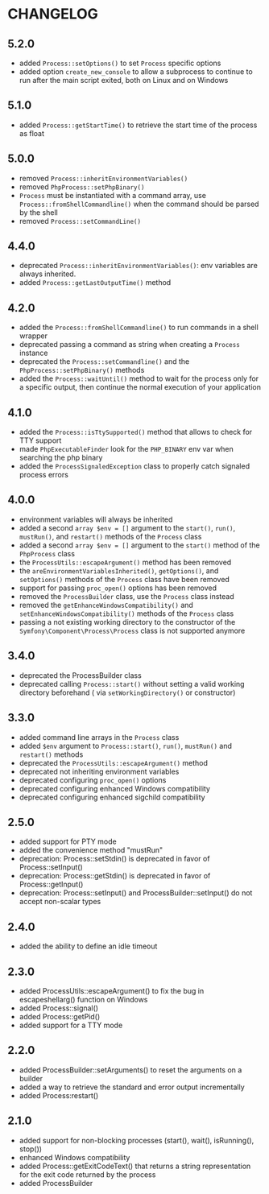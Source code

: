 CHANGELOG
=========

5.2.0
-----

* added `Process::setOptions()` to set `Process` specific options
* added option `create_new_console` to allow a subprocess to continue to run after the main script exited, both on Linux
  and on Windows

5.1.0
-----

* added `Process::getStartTime()` to retrieve the start time of the process as float

5.0.0
-----

* removed `Process::inheritEnvironmentVariables()`
* removed `PhpProcess::setPhpBinary()`
* `Process` must be instantiated with a command array, use `Process::fromShellCommandline()` when the command should be
  parsed by the shell
* removed `Process::setCommandLine()`

4.4.0
-----

* deprecated `Process::inheritEnvironmentVariables()`: env variables are always inherited.
* added `Process::getLastOutputTime()` method

4.2.0
-----

* added the `Process::fromShellCommandline()` to run commands in a shell wrapper
* deprecated passing a command as string when creating a `Process` instance
* deprecated the `Process::setCommandline()` and the `PhpProcess::setPhpBinary()` methods
* added the `Process::waitUntil()` method to wait for the process only for a specific output, then continue the normal
  execution of your application

4.1.0
-----

* added the `Process::isTtySupported()` method that allows to check for TTY support
* made `PhpExecutableFinder` look for the `PHP_BINARY` env var when searching the php binary
* added the `ProcessSignaledException` class to properly catch signaled process errors

4.0.0
-----

* environment variables will always be inherited
* added a second `array $env = []` argument to the `start()`, `run()`,
  `mustRun()`, and `restart()` methods of the `Process` class
* added a second `array $env = []` argument to the `start()` method of the
  `PhpProcess` class
* the `ProcessUtils::escapeArgument()` method has been removed
* the `areEnvironmentVariablesInherited()`, `getOptions()`, and `setOptions()`
  methods of the `Process` class have been removed
* support for passing `proc_open()` options has been removed
* removed the `ProcessBuilder` class, use the `Process` class instead
* removed the `getEnhanceWindowsCompatibility()` and `setEnhanceWindowsCompatibility()` methods of the `Process` class
* passing a not existing working directory to the constructor of the `Symfony\Component\Process\Process` class is not
  supported anymore

3.4.0
-----

* deprecated the ProcessBuilder class
* deprecated calling `Process::start()` without setting a valid working directory beforehand (
  via `setWorkingDirectory()` or constructor)

3.3.0
-----

* added command line arrays in the `Process` class
* added `$env` argument to `Process::start()`, `run()`, `mustRun()` and `restart()` methods
* deprecated the `ProcessUtils::escapeArgument()` method
* deprecated not inheriting environment variables
* deprecated configuring `proc_open()` options
* deprecated configuring enhanced Windows compatibility
* deprecated configuring enhanced sigchild compatibility

2.5.0
-----

* added support for PTY mode
* added the convenience method "mustRun"
* deprecation: Process::setStdin() is deprecated in favor of Process::setInput()
* deprecation: Process::getStdin() is deprecated in favor of Process::getInput()
* deprecation: Process::setInput() and ProcessBuilder::setInput() do not accept non-scalar types

2.4.0
-----

* added the ability to define an idle timeout

2.3.0
-----

* added ProcessUtils::escapeArgument() to fix the bug in escapeshellarg() function on Windows
* added Process::signal()
* added Process::getPid()
* added support for a TTY mode

2.2.0
-----

* added ProcessBuilder::setArguments() to reset the arguments on a builder
* added a way to retrieve the standard and error output incrementally
* added Process:restart()

2.1.0
-----

* added support for non-blocking processes (start(), wait(), isRunning(), stop())
* enhanced Windows compatibility
* added Process::getExitCodeText() that returns a string representation for the exit code returned by the process
* added ProcessBuilder
